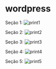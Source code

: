 # wordpress

Seção 1:
![print1](https://user-images.githubusercontent.com/92893016/157139445-90a4993d-51e7-4e66-9176-83132fa677b4.jpg)

Seção 2: 
![print2](https://user-images.githubusercontent.com/92893016/157139476-21bb5f8b-a11c-4291-a7f8-f83bb58980a4.jpg)

Seção 3:
![print3](https://user-images.githubusercontent.com/92893016/157139488-9cdf2ce6-7f1c-415c-b7a1-bb665ef64a94.jpg)

Seção 4:
![print4](https://user-images.githubusercontent.com/92893016/157139510-63ee69b6-c922-412e-b99d-d7d5a3392449.jpg)

Seção 5:
![print5](https://user-images.githubusercontent.com/92893016/157139522-053737ff-68c6-45aa-bc9d-9cf625818784.jpg)
